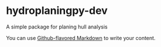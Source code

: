 # hydroplaningpy-dev

A simple package for planing hull analysis

You can use [Github-flavored Markdown](https://guides.github.com/features/mastering-markdown/) to write your content.
